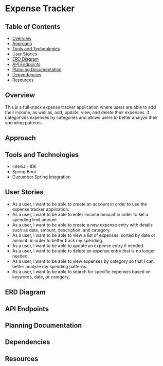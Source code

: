 # Expense Tracker
## Table of Contents
* [Overview](#overview)
* [Approach](#approach)
* [Tools and Technologies](#tools-and-technologies)
* [User Stories](#user-stories)
* [ERD Diagram](#erd-diagram)
* [API Endpoints](#api-endpoints)
* [Planning Documentation](#planning-documentation)
* [Dependencies](#dependencies)
* [Resources](#resources)

## Overview
This is a full-stack expense tracker application where users are able to add their income, as well as, add, update, view, and delete their expenses. It categorizes expenses by categories and allows users to better analyze their spending patterns. 

## Approach

## Tools and Technologies
* IntelliJ - IDE
* Spring Boot
* Cucumber Spring Integration

## User Stories
* As a user, I want to be able to create an account in order to use the expense tracker application.  
* As a user, I want to be able to enter income amount in order to set a spending limit amount.  
* As a user, I want to be able to create a new expense entry with details such as date, amount, description, and category.  
* As a user, I want to be able to view a list of expenses, sorted by date or amount, in order to better track my spending.  
* As a user, I want to be able to update an expense entry if needed.  
* As a user, I want to be able to delete an expense entry that is no longer needed.  
* As a user, I want to be able to view expenses by category so that I can better analyze my spending patterns.  
* As a user, I want to be able to search for specific expenses based on keywords, date, or category.  

## ERD Diagram

## API Endpoints

## Planning Documentation

## Dependencies

## Resources


